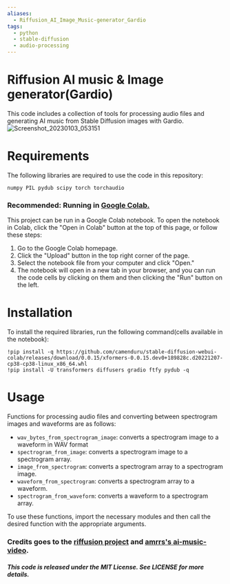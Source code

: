 ```yaml
---
aliases:
  - Riffusion_AI_Image_Music-generator_Gardio
tags:
  - python
  - stable-diffusion
  - audio-processing
---
```

# Riffusion AI music & Image generator(Gardio)
This code includes a collection of tools for processing audio files and generating AI music from Stable Diffusion images with Gardio.
![Screenshot_20230103_053151](https://user-images.githubusercontent.com/52294485/210404128-48073aeb-8493-4d93-9309-5ad5a7ce72f4.png)
# Requirements
The following libraries are required to use the code in this repository:

`numpy
PIL
pydub
scipy
torch
torchaudio`
### Recommended: Running in [Google Colab.](https://colab.research.google.com/)
This project can be run in a Google Colab notebook. To open the notebook in Colab, click the "Open in Colab" button at the top of this page, or follow these steps:

1. Go to the Google Colab homepage.
2. Click the "Upload" button in the top right corner of the page.
3. Select the notebook file from your computer and click "Open."
4. The notebook will open in a new tab in your browser, and you can run the code cells by clicking on them and then clicking the "Run" button on the left.

# Installation
To install the required libraries, run the following command(cells available in the notebook):

`!pip install -q https://github.com/camenduru/stable-diffusion-webui-colab/releases/download/0.0.15/xformers-0.0.15.dev0+189828c.d20221207-cp38-cp38-linux_x86_64.whl`<br>
`!pip install -U transformers diffusers gradio ftfy pydub -q`

# Usage
Functions for processing audio files and converting between spectrogram images and waveforms are as follows:
- `wav_bytes_from_spectrogram_image`: converts a spectrogram image to a waveform in WAV format
- `spectrogram_from_image`: converts a spectrogram image to a spectrogram array.
- `image_from_spectrogram`: converts a spectrogram array to a spectrogram image.
- `waveform_from_spectrogram`: converts a spectrogram array to a waveform.
- `spectrogram_from_waveform`: converts a waveform to a spectrogram array.

To use these functions, import the necessary modules and then call the desired function with the appropriate arguments. 


### Credits goes to the [riffusion project](https://github.com/riffusion/riffusion) and [amrrs's ai-music-video](https://github.com/amrrs/ai-music-video/blob/main/Riffusion_%2B_Gradio_AI_Generated_Music_Video.ipynb).

##### This code is released under the MIT License. See LICENSE for more details.
